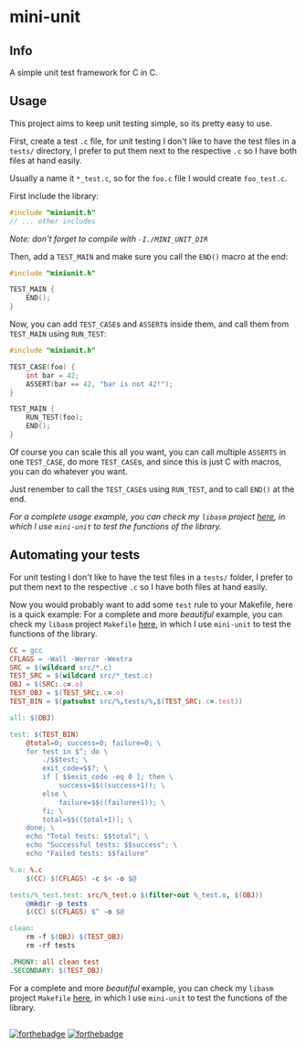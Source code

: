 # mini-unit

## Info

A simple unit test framework for C in C.

## Usage

This project aims to keep unit testing simple, so its pretty easy to use.

First, create a test `.c` file, for unit testing I don't like to have the test files in a `tests/` directory, I prefer to put them next to the respective `.c` so I have both files at hand easily.

Usually a name it `*_test.c`, so for the `foo.c` file I would create `foo_test.c`.

First include the library:
```c
#include "miniunit.h"
// ... other includes
```
*Note: don't forget to compile with `-I./MINI_UNIT_DIR`*

Then, add a `TEST_MAIN` and make sure you call the `END()` macro at the end:
```c
#include "miniunit.h"

TEST_MAIN {
    END();
}
```

Now, you can add `TEST_CASE`s and `ASSERT`s inside them, and call them from `TEST_MAIN` using `RUN_TEST`:
```c
#include "miniunit.h"

TEST_CASE(foo) {
    int bar = 42;
    ASSERT(bar == 42, "bar is not 42!");
}

TEST_MAIN {
    RUN_TEST(foo);
    END();
}
```

Of course you can scale this all you want, you can call multiple `ASSERTS` in one `TEST_CASE`, do more `TEST_CASE`s, and since this is just C with macros, you can do whatever you want.

Just renember to call the `TEST_CASE`s using `RUN_TEST`, and to call `END()` at the end.

*For a complete usage example, you can check my `libasm` project [here](https://github.com/izenynn/libasm), in which I use `mini-unit` to test the functions of the library.*

## Automating your tests

For unit testing I don't like to have the test files in a `tests/` folder, I prefer to put them next to the respective `.c` so I have both files at hand easily.

Now you would probably want to add some `test` rule to your Makefile, here is a quick example:
For a complete and more *beautiful* example, you can check my `libasm` project `Makefile` [here](https://github.com/izenynn/libasm), in which I use `mini-unit` to test the functions of the library.

```Makefile
CC = gcc
CFLAGS = -Wall -Werror -Wextra
SRC = $(wildcard src/*.c)
TEST_SRC = $(wildcard src/*_test.c)
OBJ = $(SRC:.c=.o)
TEST_OBJ = $(TEST_SRC:.c=.o)
TEST_BIN = $(patsubst src/%,tests/%,$(TEST_SRC:.c=.test))

all: $(OBJ)

test: $(TEST_BIN)
	@total=0; success=0; failure=0; \
	for test in $^; do \
		./$$test; \
		exit_code=$$?; \
		if [ $$exit_code -eq 0 ]; then \
			success=$$((success+1)); \
		else \
			failure=$$((failure+1)); \
		fi; \
		total=$$((total+1)); \
	done; \
	echo "Total tests: $$total"; \
	echo "Successful tests: $$success"; \
	echo "Failed tests: $$failure"

%.o: %.c
	$(CC) $(CFLAGS) -c $< -o $@

tests/%_test.test: src/%_test.o $(filter-out %_test.o, $(OBJ))
	@mkdir -p tests
	$(CC) $(CFLAGS) $^ -o $@

clean:
	rm -f $(OBJ) $(TEST_OBJ)
	rm -rf tests

.PHONY: all clean test
.SECONDARY: $(TEST_OBJ)
```

For a complete and more *beautiful* example, you can check my `libasm` project `Makefile` [here](https://github.com/izenynn/libasm), in which I use `mini-unit` to test the functions of the library.

##

[![forthebadge](https://forthebadge.com/images/badges/made-with-c.svg)](https://forthebadge.com)
[![forthebadge](https://forthebadge.com/images/badges/makes-people-smile.svg)](https://forthebadge.com)
